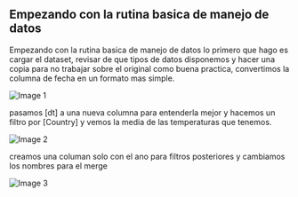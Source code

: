 ## Empezando con la rutina basica de manejo de datos
Empezando con la rutina basica de manejo de datos lo primero que hago es cargar el dataset, revisar de que tipos de datos disponemos y hacer una copia para no trabajar sobre el original como buena practica, convertimos la columna de fecha en un formato mas simple.

![Image 1](https://github.com/DamonReyes/Routine_1/blob/main/Screenshots/Screenshot%20(11).png)

pasamos [dt] a una nueva columna para entenderla mejor y hacemos un filtro por [Country] y vemos la media de las temperaturas que tenemos.

![Image 2](https://github.com/DamonReyes/Routine_1/blob/main/Screenshots/Screenshot%20(12).png)

creamos una columan solo con el ano para filtros posteriores y cambiamos los nombres para el merge

![Image 3](https://github.com/DamonReyes/Routine_1/blob/main/Screenshots/Screenshot%20(13).png)
